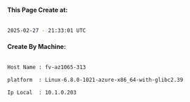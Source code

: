 
   
#### This Page Create at:

```bash

2025-02-27 - 21:33:01 UTC

```

#### Create By Machine:

```bash

Host Name : fv-az1065-313

platform  : Linux-6.8.0-1021-azure-x86_64-with-glibc2.39

Ip Local  : 10.1.0.203

```

